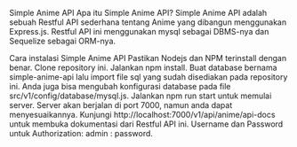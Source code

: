 Simple Anime API
Apa itu Simple Anime API?
Simple Anime API adalah sebuah Restful API sederhana tentang Anime yang dibangun menggunakan Express.js. Restful API ini menggunakan mysql sebagai DBMS-nya dan Sequelize sebagai ORM-nya.

Cara instalasi Simple Anime API
Pastikan Nodejs dan NPM terinstall dengan benar.
Clone repository ini.
Jalankan npm install.
Buat database bernama simple-anime-api lalu import file sql yang sudah disediakan pada repository ini. Anda juga bisa mengubah konfigurasi database pada file src/v1/config/database/mysql.js.
Jalankan npm run start untuk memulai server. Server akan berjalan di port 7000, namun anda dapat menyesuaikannya.
Kunjungi http://localhost:7000/v1/api/anime/api-docs untuk membuka dokumentasi dari Restful API ini.
Username dan Password untuk Authorization: admin : password.

